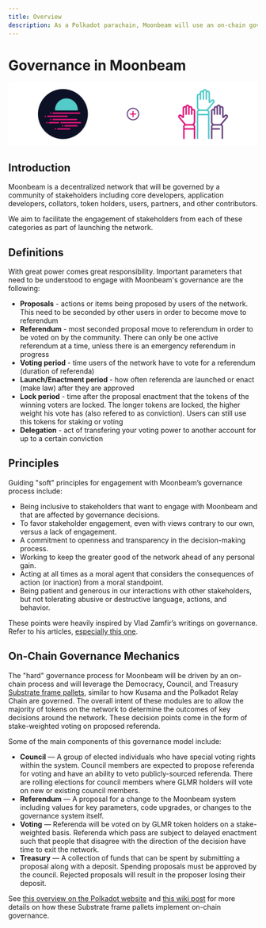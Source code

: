 ```yaml
---
title: Overview
description: As a Polkadot parachain, Moonbeam will use an on-chain governance system, allowing for a stake-weighted vote on public referenda.
---
```


# Governance in Moonbeam

![Governance Moonbeam Banner](/images/governance/governance-overview-banner.png)

## Introduction

Moonbeam is a decentralized network that will be governed by a community of stakeholders including core developers, application developers, collators, token holders, users, partners, and other contributors. 

We aim to facilitate the engagement of stakeholders from each of these categories as part of launching the network.

## Definitions

With great power comes great responsibility. Important parameters that need to be understood to engage with Moonbeam's governance are the following:

 - **Proposals** - actions or items being proposed by users of the network. This need to be seconded by other users in order to become move to referendum
 - **Referendum** - most seconded proposal move to referendum in order to be voted on by the community. There can only be one active referendum at a time, unless there is an emergency referendum in progress
 - **Voting period** - time users of the network have to vote for a referendum (duration of referenda)
 - **Launch/Enactment period** - how often referenda are launched or enact (make law) after they are approved
 - **Lock period** - time after the proposal enactment that the tokens of the winning voters are locked. The longer tokens are locked, the higher weight his vote has (also refered to as conviction). Users can still use this tokens for staking or voting
 - **Delegation** - act of transfering your voting power to another account for up to a certain conviction

## Principles

Guiding "soft" principles for engagement with Moonbeam’s governance process include:

 - Being inclusive to stakeholders that want to engage with Moonbeam and that are affected by governance decisions.
 - To favor stakeholder engagement, even with views contrary to our own, versus a lack of engagement.
 - A commitment to openness and transparency in the decision-making process.
 - Working to keep the greater good of the network ahead of any personal gain.  
 - Acting at all times as a moral agent that considers the consequences of action (or inaction) from a moral standpoint.
 - Being patient and generous in our interactions with other stakeholders, but not tolerating abusive or destructive language, actions, and behavior.

These points were heavily inspired by Vlad Zamfir’s writings on governance. Refer to his articles, [especially this one](https://medium.com/@Vlad_Zamfir/how-to-participate-in-blockchain-governance-in-good-faith-and-with-good-manners-bd4e16846434).

## On-Chain Governance Mechanics

The "hard" governance process for Moonbeam will be driven by an on-chain process and will leverage the Democracy, Council, and Treasury [Substrate frame pallets](/resources/glossary/#substrate-frame-pallets), similar to how Kusama and the Polkadot Relay Chain are governed. The overall intent of these modules are to allow the majority of tokens on the network to determine the outcomes of key decisions around the network. These decision points come in the form of stake-weighted voting on proposed referenda.

Some of the main components of this governance model include:

 - **Council** — A group of elected individuals who have special voting rights within the system.  Council members are expected to propose referenda for voting and have an ability to veto publicly-sourced referenda.  There are rolling elections for council members where GLMR holders will vote on new or existing council members.
 - **Referendum** — A proposal for a change to the Moonbeam system including values for key parameters, code upgrades, or changes to the governance system itself.
 - **Voting** — Referenda will be voted on by GLMR token holders on a stake-weighted basis.  Referenda which pass are subject to delayed enactment such that people that disagree with the direction of the decision have time to exit the network.
 - **Treasury** — A collection of funds that can be spent by submitting a proposal along with a deposit.  Spending proposals must be approved by the council.  Rejected proposals will result in the proposer losing their deposit.

See [this overview on the Polkadot website](https://polkadot.network/a-walkthrough-of-polkadots-governance/) and [this wiki post](https://wiki.polkadot.network/docs/en/learn-governance) for more details on how these Substrate frame pallets implement on-chain governance.
